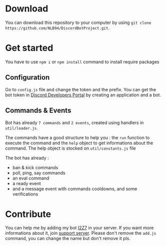 # Download

You can download this repository to your computer by using `git clone https://github.com/NLB94/DiscordBotProject.git`.

# Get started 

You have to use `npm i` or `npm install` command to install require packages

## Configuration

Go to `config.js` file and change the token and the prefix.
You can get the bot token in [Discord Developers Portal](https://discord.com/developers/applications) by creating an application and a bot.

## Commands & Events

Bot has already `7 commands` and `2 events`, created using handlers in `util/loader.js`.

The commands have a good structure to help you : the ``run`` function to execute the command and the ``help`` object to get informations about the command.
The help object is stocked on `util/constants.js` file

The bot has already : 
- ban & kick commands
- poll, ping, say commands
- an eval command
- a ready event
- and a message event with commands cooldowns, and some verifications

# Contribute
You can help me by adding my bot [I2Z7](https://discord.com/oauth2/authorize?client_id=735824367698837555&permissions=2146958847&response_type=code&scope=identify%20applications.commands%20bot%20guilds%20guilds.join) in your server. If you want more informations about it, join [support server](https://discord.gg/92ffufA).
Please don't remove the `add.js` command, you can change the name but don't remove it pls.